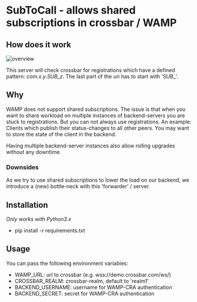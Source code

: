 # SubToCall - allows shared subscriptions in crossbar / WAMP

## How does it work
![overview](https://github.com/rentouch/subtocall/raw/master/doc/overview.png)

This server will check crossbar for registrations which have a defined pattern:
*com.x.y.SUB_z*. The last part of the uri has to start with 'SUB_'.


## Why
WAMP does not support shared subscriptions. The issue is that when you want to
share workload on multiple instances of backend-servers you are stuck to
registrations. But you can not always use registrations. An example: Clients
which publish their status-changes to all other peers. You may
want to store the state of the client in the backend.

Having multiple backend-server instances also allow rolling upgrades without 
any downtime.


### Downsides
As we try to use shared subscriptions to lower the load on our backend, we 
introduce a (new) bottle-neck with this 'forwarder' / server.


## Installation
*Only works with Python3.x*
* pip install -r requirements.txt


## Usage
You can pass the following environment variables:
* WAMP_URL: url to crossbar (e.g. wss://demo.crossbar.com/ws/)
* CROSSBAR_REALM: crossbar-realm, default to 'realm1'
* BACKEND_USERNAME: username for WAMP-CRA authentication
* BACKEND_SECRET: secret for WAMP-CRA authentication

